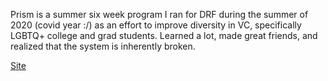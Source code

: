 Prism is a summer six week program I ran for DRF during the summer of 2020 (covid year :/) as an effort to improve diversity in VC, specifically LGBTQ+ college and grad students. Learned a lot, made great friends, and realized that the system is inherently broken.

[Site](https://prism.dormroomfund.com/)

